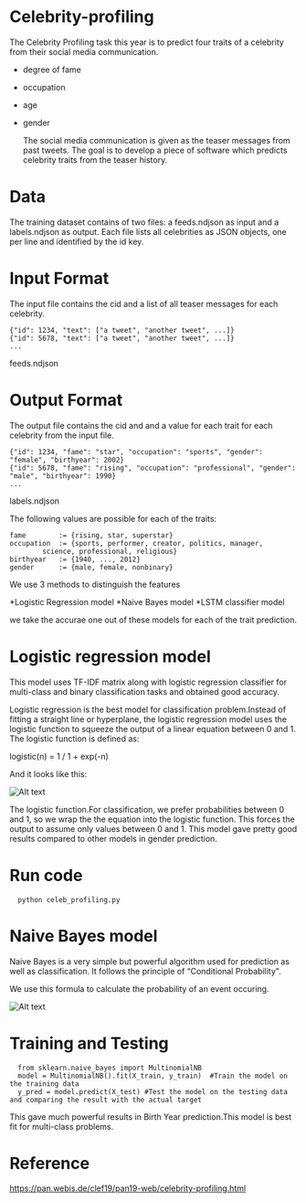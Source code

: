 # Celebrity-profiling

   The Celebrity Profiling task this year is to predict four traits of a celebrity from their social media communication. 

* degree of fame
* occupation
* age
* gender

   The social media communication is given as the teaser messages from past tweets. The goal is to develop a piece of software which predicts celebrity traits from the teaser history.

# Data
The training dataset contains of two files: a feeds.ndjson as input and a labels.ndjson as output. Each file lists all celebrities as JSON objects, one per line and identified by the id key.

# Input Format
The input file contains the cid and a list of all teaser messages for each celebrity.

    {"id": 1234, "text": ["a tweet", "another tweet", ...]}
    {"id": 5678, "text": ["a tweet", "another tweet", ...]}
    ...
feeds.ndjson

# Output Format
The output file contains the cid and and a value for each trait for each celebrity from the input file.

    {"id": 1234, "fame": "star", "occupation": "sports", "gender": "female", "birthyear": 2002}
    {"id": 5678, "fame": "rising", "occupation": "professional", "gender": "male", "birthyear": 1990}
    ...
labels.ndjson

The following values are possible for each of the traits:

    fame        := {rising, star, superstar}
    occupation  := {sports, performer, creator, politics, manager,
            science, professional, religious}
    birthyear   := {1940, ..., 2012}
    gender      := {male, female, nonbinary}
    
   We use 3 methods to distinguish the features
   
   *Logistic Regression model
   *Naive Bayes model
   *LSTM classifier model
  
  we take the accurae one out of these models for  each of the trait prediction.
  
  # Logistic regression model
  
  This model uses TF-IDF matrix along with logistic regression classifier for multi-class and binary classification tasks and obtained good accuracy.
  
   Logistic regression is the best model for classification problem.Instead of fitting a straight line or hyperplane, the logistic regression model uses the logistic function to squeeze the output of a linear equation between 0 and 1. The logistic function is defined as:
   
   logistic(n) = 1 / 1 + exp(-n)


And it looks like this:

![Alt text](https://saedsayad.com/images/LogReg_1.png)


The logistic function.For classification, we prefer probabilities between 0 and 1, so we wrap the the equation into the logistic function. This forces the output to assume only values between 0 and 1. This model gave pretty good results compared to other models in gender prediction.

# Run code
      python celeb_profiling.py
      

# Naive Bayes model

Naive Bayes is a very simple but powerful algorithm used for prediction as well as classification. It follows the principle of “Conditional Probability".

We use this formula to calculate the probability of an event occuring.

![Alt text](https://analyticsprofile.com/wp-content/uploads/2019/06/1-1.jpg)

# Training and Testing
      from sklearn.naive_bayes import MultinomialNB 
      model = MultinomialNB().fit(X_train, y_train)  #Train the model on the training data 
      y_pred = model.predict(X_test) #Test the model on the testing data and comparing the result with the actual target
      
This gave much powerful results in Birth Year prediction.This model is best fit for multi-class problems.


# Reference

https://pan.webis.de/clef19/pan19-web/celebrity-profiling.html
